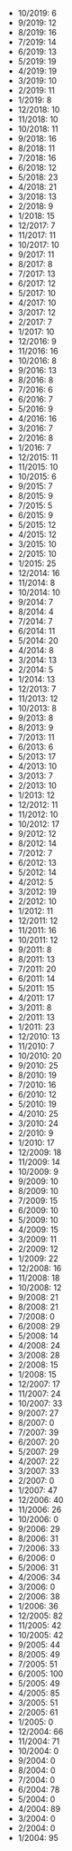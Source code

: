 *  10/2019: 6
*  9/2019: 12
*  8/2019: 16
*  7/2019: 14
*  6/2019: 13
*  5/2019: 19
*  4/2019: 19
*  3/2019: 10
*  2/2019: 11
*  1/2019: 8
*  12/2018: 10
*  11/2018: 10
*  10/2018: 11
*  9/2018: 16
*  8/2018: 11
*  7/2018: 16
*  6/2018: 12
*  5/2018: 23
*  4/2018: 21
*  3/2018: 13
*  2/2018: 9
*  1/2018: 15
*  12/2017: 7
*  11/2017: 11
*  10/2017: 10
*  9/2017: 11
*  8/2017: 8
*  7/2017: 13
*  6/2017: 12
*  5/2017: 10
*  4/2017: 10
*  3/2017: 12
*  2/2017: 7
*  1/2017: 10
*  12/2016: 9
*  11/2016: 16
*  10/2016: 8
*  9/2016: 13
*  8/2016: 8
*  7/2016: 6
*  6/2016: 7
*  5/2016: 9
*  4/2016: 16
*  3/2016: 7
*  2/2016: 8
*  1/2016: 7
*  12/2015: 11
*  11/2015: 10
*  10/2015: 6
*  9/2015: 7
*  8/2015: 9
*  7/2015: 5
*  6/2015: 9
*  5/2015: 12
*  4/2015: 12
*  3/2015: 10
*  2/2015: 10
*  1/2015: 25
*  12/2014: 16
*  11/2014: 8
*  10/2014: 10
*  9/2014: 7
*  8/2014: 4
*  7/2014: 7
*  6/2014: 11
*  5/2014: 20
*  4/2014: 8
*  3/2014: 13
*  2/2014: 5
*  1/2014: 13
*  12/2013: 7
*  11/2013: 12
*  10/2013: 8
*  9/2013: 8
*  8/2013: 9
*  7/2013: 11
*  6/2013: 6
*  5/2013: 17
*  4/2013: 10
*  3/2013: 7
*  2/2013: 10
*  1/2013: 12
*  12/2012: 11
*  11/2012: 10
*  10/2012: 17
*  9/2012: 12
*  8/2012: 14
*  7/2012: 7
*  6/2012: 13
*  5/2012: 14
*  4/2012: 5
*  3/2012: 19
*  2/2012: 10
*  1/2012: 11
*  12/2011: 12
*  11/2011: 16
*  10/2011: 12
*  9/2011: 8
*  8/2011: 13
*  7/2011: 20
*  6/2011: 14
*  5/2011: 15
*  4/2011: 17
*  3/2011: 8
*  2/2011: 13
*  1/2011: 23
*  12/2010: 13
*  11/2010: 7
*  10/2010: 20
*  9/2010: 25
*  8/2010: 19
*  7/2010: 16
*  6/2010: 12
*  5/2010: 19
*  4/2010: 25
*  3/2010: 24
*  2/2010: 9
*  1/2010: 17
*  12/2009: 18
*  11/2009: 14
*  10/2009: 9
*  9/2009: 10
*  8/2009: 10
*  7/2009: 15
*  6/2009: 10
*  5/2009: 10
*  4/2009: 15
*  3/2009: 11
*  2/2009: 12
*  1/2009: 22
*  12/2008: 16
*  11/2008: 18
*  10/2008: 12
*  9/2008: 21
*  8/2008: 21
*  7/2008: 0
*  6/2008: 29
*  5/2008: 14
*  4/2008: 24
*  3/2008: 28
*  2/2008: 15
*  1/2008: 15
*  12/2007: 17
*  11/2007: 24
*  10/2007: 33
*  9/2007: 27
*  8/2007: 0
*  7/2007: 39
*  6/2007: 20
*  5/2007: 29
*  4/2007: 22
*  3/2007: 33
*  2/2007: 0
*  1/2007: 47
*  12/2006: 40
*  11/2006: 26
*  10/2006: 0
*  9/2006: 29
*  8/2006: 31
*  7/2006: 33
*  6/2006: 0
*  5/2006: 31
*  4/2006: 34
*  3/2006: 0
*  2/2006: 38
*  1/2006: 36
*  12/2005: 82
*  11/2005: 42
*  10/2005: 42
*  9/2005: 44
*  8/2005: 49
*  7/2005: 51
*  6/2005: 100
*  5/2005: 49
*  4/2005: 85
*  3/2005: 51
*  2/2005: 61
*  1/2005: 0
*  12/2004: 66
*  11/2004: 71
*  10/2004: 0
*  9/2004: 0
*  8/2004: 0
*  7/2004: 0
*  6/2004: 78
*  5/2004: 0
*  4/2004: 89
*  3/2004: 0
*  2/2004: 0
*  1/2004: 95